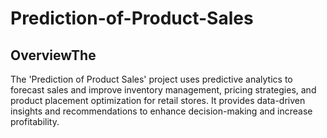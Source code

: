 # Prediction-of-Product-Sales
## OverviewThe 
The 'Prediction of Product Sales' project uses predictive analytics to forecast sales and improve inventory management, pricing strategies, and product placement optimization for retail stores. It provides data-driven insights and recommendations to enhance decision-making and increase profitability.
